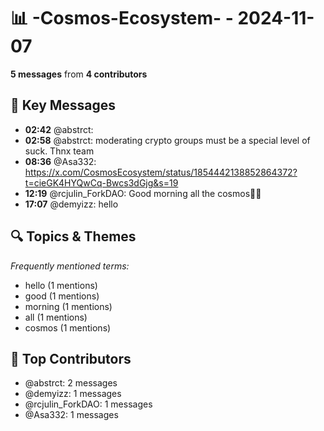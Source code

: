 # 📊 -Cosmos-Ecosystem- - 2024-11-07
**5 messages** from **4 contributors**

## 💬 Key Messages
- **02:42** @abstrct: 
- **02:58** @abstrct: moderating crypto groups must be a special level of suck. Thnx team
- **08:36** @Asa332: https://x.com/CosmosEcosystem/status/1854442138852864372?t=cieGK4HYQwCq-Bwcs3dGjg&s=19
- **12:19** @rcjulin_ForkDAO: Good morning all the cosmos🧉💡
- **17:07** @demyizz: hello

## 🔍 Topics & Themes
*Frequently mentioned terms:*
- hello (1 mentions)
- good (1 mentions)
- morning (1 mentions)
- all (1 mentions)
- cosmos (1 mentions)

## 👥 Top Contributors
- @abstrct: 2 messages
- @demyizz: 1 messages
- @rcjulin_ForkDAO: 1 messages
- @Asa332: 1 messages